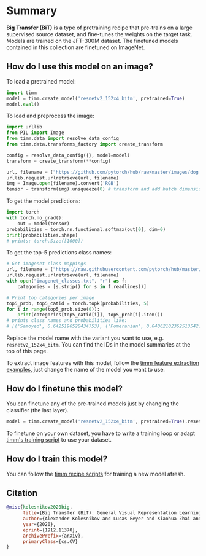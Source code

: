 # Summary

**Big Transfer (BiT)** is a type of pretraining recipe that pre-trains  on a large supervised source dataset, and fine-tunes the weights on the target task. Models are trained on the JFT-300M dataset. The finetuned models contained in this collection are finetuned on ImageNet.

## How do I use this model on an image?
To load a pretrained model:

```python
import timm
model = timm.create_model('resnetv2_152x4_bitm', pretrained=True)
model.eval()
```

To load and preprocess the image:
```python 
import urllib
from PIL import Image
from timm.data import resolve_data_config
from timm.data.transforms_factory import create_transform

config = resolve_data_config({}, model=model)
transform = create_transform(**config)

url, filename = ("https://github.com/pytorch/hub/raw/master/images/dog.jpg", "dog.jpg")
urllib.request.urlretrieve(url, filename)
img = Image.open(filename).convert('RGB')
tensor = transform(img).unsqueeze(0) # transform and add batch dimension
```

To get the model predictions:
```python
import torch
with torch.no_grad():
    out = model(tensor)
probabilities = torch.nn.functional.softmax(out[0], dim=0)
print(probabilities.shape)
# prints: torch.Size([1000])
```

To get the top-5 predictions class names:
```python
# Get imagenet class mappings
url, filename = ("https://raw.githubusercontent.com/pytorch/hub/master/imagenet_classes.txt", "imagenet_classes.txt")
urllib.request.urlretrieve(url, filename) 
with open("imagenet_classes.txt", "r") as f:
    categories = [s.strip() for s in f.readlines()]

# Print top categories per image
top5_prob, top5_catid = torch.topk(probabilities, 5)
for i in range(top5_prob.size(0)):
    print(categories[top5_catid[i]], top5_prob[i].item())
# prints class names and probabilities like:
# [('Samoyed', 0.6425196528434753), ('Pomeranian', 0.04062102362513542), ('keeshond', 0.03186424449086189), ('white wolf', 0.01739676296710968), ('Eskimo dog', 0.011717947199940681)]
```

Replace the model name with the variant you want to use, e.g. `resnetv2_152x4_bitm`. You can find the IDs in the model summaries at the top of this page.

To extract image features with this model, follow the [timm feature extraction examples](https://rwightman.github.io/pytorch-image-models/feature_extraction/), just change the name of the model you want to use.

## How do I finetune this model?
You can finetune any of the pre-trained models just by changing the classifier (the last layer).
```python
model = timm.create_model('resnetv2_152x4_bitm', pretrained=True).reset_classifier(NUM_FINETUNE_CLASSES)
```
To finetune on your own dataset, you have to write a training loop or adapt [timm's training
script](https://github.com/rwightman/pytorch-image-models/blob/master/train.py) to use your dataset.

## How do I train this model?

You can follow the [timm recipe scripts](https://rwightman.github.io/pytorch-image-models/scripts/) for training a new model afresh.

## Citation

```BibTeX
@misc{kolesnikov2020big,
      title={Big Transfer (BiT): General Visual Representation Learning}, 
      author={Alexander Kolesnikov and Lucas Beyer and Xiaohua Zhai and Joan Puigcerver and Jessica Yung and Sylvain Gelly and Neil Houlsby},
      year={2020},
      eprint={1912.11370},
      archivePrefix={arXiv},
      primaryClass={cs.CV}
}
```

<!--
Models:
- Name: resnetv2_152x4_bitm
  Metadata:
    Training Data:
    - ImageNet
    - JFT-300M
    Training Techniques:
    - Mixup
    - SGD with Momentum
    - Weight Decay
    Training Resources: Cloud TPUv3-512
    Architecture:
    - 1x1 Convolution
    - Bottleneck Residual Block
    - Convolution
    - Global Average Pooling
    - Group Normalization
    - Max Pooling
    - ReLU
    - Residual Block
    - Residual Connection
    - Softmax
    - Weight Standardization
    File Size: 3746270104
    Tasks:
    - Image Classification
    Training Time: ''
    ID: resnetv2_152x4_bitm
    Crop Pct: '1.0'
    Image Size: '480'
    Interpolation: bilinear
  Code: https://github.com/rwightman/pytorch-image-models/blob/b9843f954b0457af2db4f9dea41a8538f51f5d78/timm/models/resnetv2.py#L465
  Config: ''
  In Collection: Big Transfer
- Name: resnetv2_152x2_bitm
  Metadata:
    Training Data:
    - ImageNet
    - JFT-300M
    Training Techniques:
    - Mixup
    - SGD with Momentum
    - Weight Decay
    Training Resources: ''
    Architecture:
    - 1x1 Convolution
    - Bottleneck Residual Block
    - Convolution
    - Global Average Pooling
    - Group Normalization
    - Max Pooling
    - ReLU
    - Residual Block
    - Residual Connection
    - Softmax
    - Weight Standardization
    File Size: 945476668
    Tasks:
    - Image Classification
    Training Time: ''
    ID: resnetv2_152x2_bitm
    Crop Pct: '1.0'
    Image Size: '480'
    Interpolation: bilinear
  Code: https://github.com/rwightman/pytorch-image-models/blob/b9843f954b0457af2db4f9dea41a8538f51f5d78/timm/models/resnetv2.py#L458
  Config: ''
  In Collection: Big Transfer
- Name: resnetv2_50x1_bitm
  Metadata:
    Epochs: 90
    Batch Size: 4096
    Training Data:
    - ImageNet
    - JFT-300M
    Training Techniques:
    - Mixup
    - SGD with Momentum
    - Weight Decay
    Training Resources: Cloud TPUv3-512
    Architecture:
    - 1x1 Convolution
    - Bottleneck Residual Block
    - Convolution
    - Global Average Pooling
    - Group Normalization
    - Max Pooling
    - ReLU
    - Residual Block
    - Residual Connection
    - Softmax
    - Weight Standardization
    File Size: 102242668
    Tasks:
    - Image Classification
    Training Time: ''
    ID: resnetv2_50x1_bitm
    LR: 0.03
    Layers: 50
    Crop Pct: '1.0'
    Momentum: 0.9
    Image Size: '480'
    Weight Decay: 0.0001
    Interpolation: bilinear
  Code: https://github.com/rwightman/pytorch-image-models/blob/b9843f954b0457af2db4f9dea41a8538f51f5d78/timm/models/resnetv2.py#L430
  Config: ''
  In Collection: Big Transfer
- Name: resnetv2_101x3_bitm
  Metadata:
    Epochs: 90
    Batch Size: 4096
    Training Data:
    - ImageNet
    - JFT-300M
    Training Techniques:
    - Mixup
    - SGD with Momentum
    - Weight Decay
    Training Resources: Cloud TPUv3-512
    Architecture:
    - 1x1 Convolution
    - Bottleneck Residual Block
    - Convolution
    - Global Average Pooling
    - Group Normalization
    - Max Pooling
    - ReLU
    - Residual Block
    - Residual Connection
    - Softmax
    - Weight Standardization
    File Size: 1551830100
    Tasks:
    - Image Classification
    Training Time: ''
    ID: resnetv2_101x3_bitm
    LR: 0.03
    Layers: 101
    Crop Pct: '1.0'
    Momentum: 0.9
    Image Size: '480'
    Weight Decay: 0.0001
    Interpolation: bilinear
  Code: https://github.com/rwightman/pytorch-image-models/blob/b9843f954b0457af2db4f9dea41a8538f51f5d78/timm/models/resnetv2.py#L451
  Config: ''
  In Collection: Big Transfer
- Name: resnetv2_50x3_bitm
  Metadata:
    Epochs: 90
    Batch Size: 4096
    Training Data:
    - ImageNet
    - JFT-300M
    Training Techniques:
    - Mixup
    - SGD with Momentum
    - Weight Decay
    Training Resources: Cloud TPUv3-512
    Architecture:
    - 1x1 Convolution
    - Bottleneck Residual Block
    - Convolution
    - Global Average Pooling
    - Group Normalization
    - Max Pooling
    - ReLU
    - Residual Block
    - Residual Connection
    - Softmax
    - Weight Standardization
    File Size: 869321580
    Tasks:
    - Image Classification
    Training Time: ''
    ID: resnetv2_50x3_bitm
    LR: 0.03
    Layers: 50
    Crop Pct: '1.0'
    Momentum: 0.9
    Image Size: '480'
    Weight Decay: 0.0001
    Interpolation: bilinear
  Code: https://github.com/rwightman/pytorch-image-models/blob/b9843f954b0457af2db4f9dea41a8538f51f5d78/timm/models/resnetv2.py#L437
  Config: ''
  In Collection: Big Transfer
- Name: resnetv2_101x1_bitm
  Metadata:
    Epochs: 90
    Batch Size: 4096
    Training Data:
    - ImageNet
    - JFT-300M
    Training Techniques:
    - Mixup
    - SGD with Momentum
    - Weight Decay
    Training Resources: Cloud TPUv3-512
    Architecture:
    - 1x1 Convolution
    - Bottleneck Residual Block
    - Convolution
    - Global Average Pooling
    - Group Normalization
    - Max Pooling
    - ReLU
    - Residual Block
    - Residual Connection
    - Softmax
    - Weight Standardization
    File Size: 178256468
    Tasks:
    - Image Classification
    Training Time: ''
    ID: resnetv2_101x1_bitm
    LR: 0.03
    Layers: 101
    Crop Pct: '1.0'
    Momentum: 0.9
    Image Size: '480'
    Weight Decay: 0.0001
    Interpolation: bilinear
  Code: https://github.com/rwightman/pytorch-image-models/blob/b9843f954b0457af2db4f9dea41a8538f51f5d78/timm/models/resnetv2.py#L444
  Config: ''
  In Collection: Big Transfer
Collections:
- Name: Big Transfer
  Paper:
    title: 'Big Transfer (BiT): General Visual Representation Learning'
    url: https://papperswithcode.com//paper/large-scale-learning-of-general-visual
  type: model-index
Type: model-index
-->